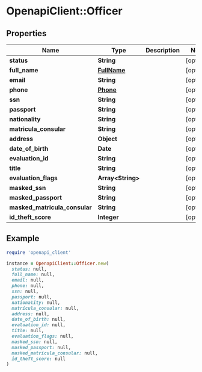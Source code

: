 # OpenapiClient::Officer

## Properties

| Name | Type | Description | Notes |
| ---- | ---- | ----------- | ----- |
| **status** | **String** |  | [optional] |
| **full_name** | [**FullName**](FullName.md) |  | [optional] |
| **email** | **String** |  | [optional] |
| **phone** | [**Phone**](Phone.md) |  | [optional] |
| **ssn** | **String** |  | [optional] |
| **passport** | **String** |  | [optional] |
| **nationality** | **String** |  | [optional] |
| **matricula_consular** | **String** |  | [optional] |
| **address** | **Object** |  | [optional] |
| **date_of_birth** | **Date** |  | [optional] |
| **evaluation_id** | **String** |  | [optional] |
| **title** | **String** |  | [optional] |
| **evaluation_flags** | **Array&lt;String&gt;** |  | [optional] |
| **masked_ssn** | **String** |  | [optional] |
| **masked_passport** | **String** |  | [optional] |
| **masked_matricula_consular** | **String** |  | [optional] |
| **id_theft_score** | **Integer** |  | [optional] |

## Example

```ruby
require 'openapi_client'

instance = OpenapiClient::Officer.new(
  status: null,
  full_name: null,
  email: null,
  phone: null,
  ssn: null,
  passport: null,
  nationality: null,
  matricula_consular: null,
  address: null,
  date_of_birth: null,
  evaluation_id: null,
  title: null,
  evaluation_flags: null,
  masked_ssn: null,
  masked_passport: null,
  masked_matricula_consular: null,
  id_theft_score: null
)
```


